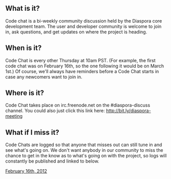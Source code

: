 ## What is it?
Code chat is a bi-weekly community discussion held by the Diaspora core development team. The user and developer community is welcome to join in, ask questions, and get updates on where the project is heading.

## When is it?

Code Chat is every other Thursday at 10am PST. (For example, the first code chat was on February 16th, so the one following it would be on March 1st.) Of course, we'll always have reminders before a Code Chat starts in case any newcomers want to join in.

## Where is it?

Code Chat takes place on irc.freenode.net on the #diaspora-discuss channel. You could also just click this link here: http://bit.ly/diaspora-meeting

## What if I miss it?

Code Chats are logged so that anyone that misses out can still tune in and see what's going on. We don't want anybody in our community to miss the chance to get in the know as to what's going on with the project, so logs will constantly be published and linked to below.

[February 16th, 2012](http://pastebin.com/z1rkBCUN)